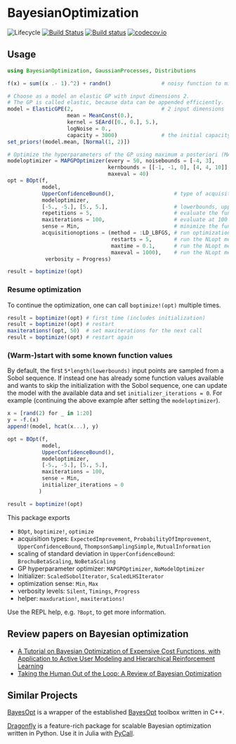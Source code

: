 # BayesianOptimization

![Lifecycle](https://img.shields.io/badge/lifecycle-experimental-orange.svg)<!--
![Lifecycle](https://img.shields.io/badge/lifecycle-maturing-blue.svg)
![Lifecycle](https://img.shields.io/badge/lifecycle-stable-green.svg)
![Lifecycle](https://img.shields.io/badge/lifecycle-retired-orange.svg)
![Lifecycle](https://img.shields.io/badge/lifecycle-archived-red.svg)
![Lifecycle](https://img.shields.io/badge/lifecycle-dormant-blue.svg) -->
[![Build Status](https://travis-ci.com/jbrea/BayesianOptimization.jl.svg?branch=master)](https://travis-ci.com/jbrea/BayesianOptimization.jl)
[![Build status](https://ci.appveyor.com/api/projects/status/github/jbrea/BayesianOptimization.jl?branch=master&svg=true)](https://ci.appveyor.com/project/jbrea/bayesianoptimization-jl)
[![codecov.io](http://codecov.io/github/jbrea/BayesianOptimization.jl/coverage.svg?branch=master)](http://codecov.io/github/jbrea/BayesianOptimization.jl?branch=master)

## Usage

```julia
using BayesianOptimization, GaussianProcesses, Distributions

f(x) = sum((x .- 1).^2) + randn()                # noisy function to minimize

# Choose as a model an elastic GP with input dimensions 2.
# The GP is called elastic, because data can be appended efficiently.
model = ElasticGPE(2,                            # 2 input dimensions
                   mean = MeanConst(0.),         
                   kernel = SEArd([0., 0.], 5.),
                   logNoise = 0.,
                   capacity = 3000)              # the initial capacity of the GP is 3000 samples.
set_priors!(model.mean, [Normal(1, 2)])

# Optimize the hyperparameters of the GP using maximum a posteriori (MAP) estimates every 50 steps
modeloptimizer = MAPGPOptimizer(every = 50, noisebounds = [-4, 3],       # bounds of the logNoise
                                kernbounds = [[-1, -1, 0], [4, 4, 10]],  # bounds of the 3 parameters GaussianProcesses.get_param_names(model.kernel)
                                maxeval = 40)
opt = BOpt(f,
           model,
           UpperConfidenceBound(),                   # type of acquisition
           modeloptimizer,                        
           [-5., -5.], [5., 5.],                     # lowerbounds, upperbounds         
           repetitions = 5,                          # evaluate the function for each input 5 times
           maxiterations = 100,                      # evaluate at 100 input positions
           sense = Min,                              # minimize the function
           acquisitionoptions = (method = :LD_LBFGS, # run optimization of acquisition function with NLopts :LD_LBFGS method
                                 restarts = 5,       # run the NLopt method from 5 random initial conditions each time.
                                 maxtime = 0.1,      # run the NLopt method for at most 0.1 second each time
                                 maxeval = 1000),    # run the NLopt methods for at most 1000 iterations (for other options see https://github.com/JuliaOpt/NLopt.jl)
            verbosity = Progress)

result = boptimize!(opt)
```

### Resume optimization

To continue the optimization, one can call `boptimize!(opt)` multiple times.
```julia
result = boptimize!(opt) # first time (includes initialization)
result = boptimize!(opt) # restart
maxiterations!(opt, 50)  # set maxiterations for the next call
result = boptimize!(opt) # restart again
```

### (Warm-)start with some known function values

By default, the first `5*length(lowerbounds)` input points are sampled from a
Sobol sequence. If instead one has already some function values available and
wants to skip the initialization with the Sobol sequence, one can update the
model with the available data and set `initializer_iterations = 0`. For example
(continuing the above example after setting the `modeloptimizer`).
```julia
x = [rand(2) for _ in 1:20]
y = -f.(x)
append!(model, hcat(x...), y)

opt = BOpt(f,
           model,
           UpperConfidenceBound(),
           modeloptimizer,                        
           [-5., -5.], [5., 5.],
           maxiterations = 100,
           sense = Min,
           initializer_iterations = 0
          )

result = boptimize!(opt)
```

This package exports
* `BOpt`, `boptimize!`, `optimize`
* acquisition types: `ExpectedImprovement`, `ProbabilityOfImprovement`, `UpperConfidenceBound`, `ThompsonSamplingSimple`, `MutualInformation`
* scaling of standard deviation in `UpperConfidenceBound`: `BrochuBetaScaling`, `NoBetaScaling`
* GP hyperparameter optimizer: `MAPGPOptimizer`, `NoModelOptimizer`
* Initializer: `ScaledSobolIterator`, `ScaledLHSIterator`
* optimization sense: `Min`, `Max`
* verbosity levels: `Silent`, `Timings`, `Progress`
* helper: `maxduration!`, `maxiterations!`

Use the REPL help, e.g. `?Bopt`, to get more information.

## Review papers on Bayesian optimization

* [A Tutorial on Bayesian Optimization of Expensive Cost Functions, with Application to Active User Modeling and Hierarchical Reinforcement Learning](https://arxiv.org/abs/1012.2599v1)
* [Taking the Human Out of the Loop: A Review of Bayesian Optimization](https://ieeexplore.ieee.org/document/7352306)

## Similar Projects

[BayesOpt](https://github.com/jbrea/BayesOpt.jl) is a wrapper of the established
[BayesOpt](https://github.com/rmcantin/bayesopt) toolbox written in C++.

[Dragonfly](https://github.com/dragonfly/dragonfly) is a feature-rich package
for scalable Bayesian optimization written in Python. Use it in Julia with
[PyCall](https://github.com/JuliaPy/PyCall.jl).
